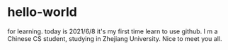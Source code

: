 # hello-world
for learning.
today is 2021/6/8 it's my first time learn to use github.
I m a Chinese CS student, studying in Zhejiang University.
Nice to meet you all.

